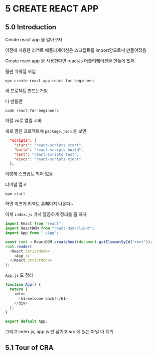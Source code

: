 # 5 CREATE REACT APP

## 5.0 Introduction

Create react app 을 알아보자

이전에 사용한 리액트 에플리케이션은 스크립트를 import함으로써 만들어졌음

Create react app 을 사용한다면 reactJs 어플리케이션을 만듦에 있어

훨씬 쉬워질 꺼임

```
npx create-react-app react-for-beginners
```

새 프로젝트 만드는거임

다 만들면

```
code react-for-beginners
```

이럼 vs로 열림 시바

새로 열린 프로젝트에 `package.json` 을 보면

```json
  "scripts": {
    "start": "react-scripts start",
    "build": "react-scripts build",
    "test": "react-scripts test",
    "eject": "react-scripts eject"
  },
```

이렇게 스크립트 되어 있음

터미널 열고

```
npm start
```

하면 이쁘게 리액트 홈페이지 나온다~

이제 `index.js` 가서 깔끔하게 정리를 좀 하자

```js
import React from "react";
import ReactDOM from "react-dom/client";
import App from "./App";

const root = ReactDOM.createRoot(document.getElementById("root"));
root.render(
  <React.StrictMode>
    <App />
  </React.StrictMode>
);
```

`App.js` 도 정리

```js
function App() {
  return (
    <div>
      <h1>welcome back!</h1>
    </div>
  );
}

export default App;
```

그리고 index.js, app.js 만 남기고 src 에 있는 파일 다 지워

## 5.1 Tour of CRA
